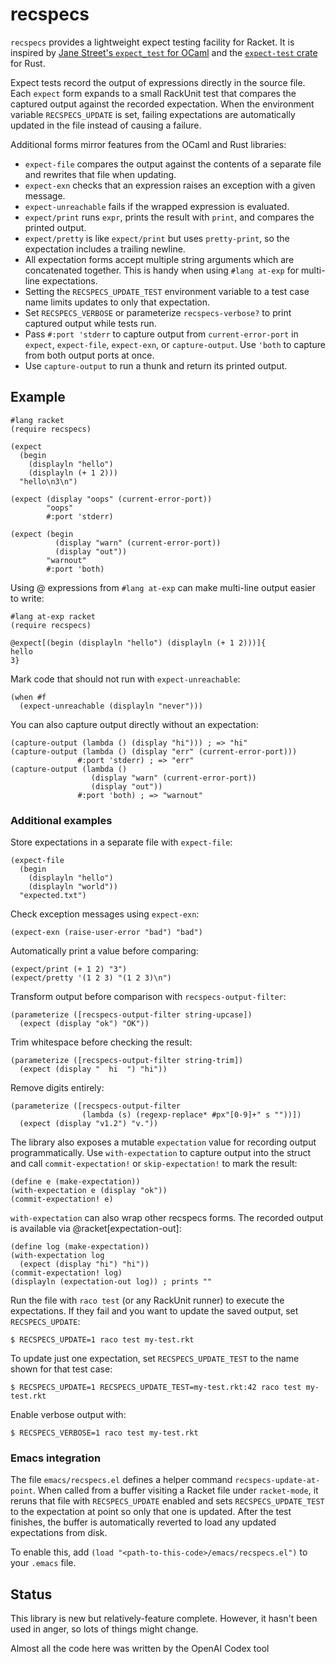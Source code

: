 # recspecs

`recspecs` provides a lightweight expect testing facility for Racket. It is
inspired by [Jane Street's `expect_test` for OCaml](https://github.com/janestreet/ppx_expect)
and the [`expect-test` crate](https://github.com/rust-analyzer/expect-test) for Rust.

Expect tests record the output of expressions directly in the source file.
Each `expect` form expands to a small RackUnit test that compares the
captured output against the recorded expectation. When the environment
variable `RECSPECS_UPDATE` is set, failing expectations are automatically
updated in the file instead of causing a failure.

Additional forms mirror features from the OCaml and Rust libraries:

* `expect-file` compares the output against the contents of a separate file
  and rewrites that file when updating.
* `expect-exn` checks that an expression raises an exception with a given
  message.
* `expect-unreachable` fails if the wrapped expression is evaluated.
* `expect/print` runs `expr`, prints the result with `print`, and compares
  the printed output.
* `expect/pretty` is like `expect/print` but uses `pretty-print`, so the
  expectation includes a trailing newline.
* All expectation forms accept multiple string arguments which are
  concatenated together. This is handy when using
  `#lang at-exp` for multi-line expectations.
* Setting the `RECSPECS_UPDATE_TEST` environment variable to a test case
  name limits updates to only that expectation.
* Set `RECSPECS_VERBOSE` or parameterize `recspecs-verbose?` to print
  captured output while tests run.
* Pass `#:port 'stderr` to capture output from `current-error-port` in
  `expect`, `expect-file`, `expect-exn`, or `capture-output`. Use `'both`
  to capture from both output ports at once.
* Use `capture-output` to run a thunk and return its printed output.

## Example

```racket
#lang racket
(require recspecs)

(expect
  (begin
    (displayln "hello")
    (displayln (+ 1 2)))
  "hello\n3\n")

(expect (display "oops" (current-error-port))
        "oops"
        #:port 'stderr)

(expect (begin
          (display "warn" (current-error-port))
          (display "out"))
        "warnout"
        #:port 'both)
```

Using @ expressions from `#lang at-exp` can make multi-line output
easier to write:

```racket
#lang at-exp racket
(require recspecs)

@expect[(begin (displayln "hello") (displayln (+ 1 2)))]{
hello
3}
```

Mark code that should not run with `expect-unreachable`:

```racket
(when #f
  (expect-unreachable (displayln "never")))
```

You can also capture output directly without an expectation:

```racket
(capture-output (lambda () (display "hi"))) ; => "hi"
(capture-output (lambda () (display "err" (current-error-port)))
               #:port 'stderr) ; => "err"
(capture-output (lambda ()
                  (display "warn" (current-error-port))
                  (display "out"))
               #:port 'both) ; => "warnout"
```

### Additional examples

Store expectations in a separate file with `expect-file`:

```racket
(expect-file
  (begin
    (displayln "hello")
    (displayln "world"))
  "expected.txt")
```

Check exception messages using `expect-exn`:

```racket
(expect-exn (raise-user-error "bad") "bad")
```

Automatically print a value before comparing:

```racket
(expect/print (+ 1 2) "3")
(expect/pretty '(1 2 3) "(1 2 3)\n")
```

Transform output before comparison with `recspecs-output-filter`:

```racket
(parameterize ([recspecs-output-filter string-upcase])
  (expect (display "ok") "OK"))
```

Trim whitespace before checking the result:

```racket
(parameterize ([recspecs-output-filter string-trim])
  (expect (display "  hi  ") "hi"))
```

Remove digits entirely:

```racket
(parameterize ([recspecs-output-filter
                (lambda (s) (regexp-replace* #px"[0-9]+" s ""))])
  (expect (display "v1.2") "v."))
```

The library also exposes a mutable `expectation` value for recording
output programmatically. Use `with-expectation` to capture output into the
struct and call `commit-expectation!` or `skip-expectation!` to mark the
result:

```racket
(define e (make-expectation))
(with-expectation e (display "ok"))
(commit-expectation! e)
```

`with-expectation` can also wrap other recspecs forms. The recorded output is
available via @racket[expectation-out]:

```racket
(define log (make-expectation))
(with-expectation log
  (expect (display "hi") "hi"))
(commit-expectation! log)
(displayln (expectation-out log)) ; prints ""
```

Run the file with `raco test` (or any RackUnit runner) to execute the
expectations. If they fail and you want to update the saved output, set
`RECSPECS_UPDATE`:

```console
$ RECSPECS_UPDATE=1 raco test my-test.rkt
```
To update just one expectation, set `RECSPECS_UPDATE_TEST` to the name
shown for that test case:

```console
$ RECSPECS_UPDATE=1 RECSPECS_UPDATE_TEST=my-test.rkt:42 raco test my-test.rkt
```

Enable verbose output with:

```console
$ RECSPECS_VERBOSE=1 raco test my-test.rkt
```

### Emacs integration

The file `emacs/recspecs.el` defines a helper command
`recspecs-update-at-point`.  When called from a buffer visiting a Racket
file under `racket-mode`, it reruns that file with
`RECSPECS_UPDATE` enabled and sets `RECSPECS_UPDATE_TEST` to the
expectation at point so only that one is updated.  After the test
finishes, the buffer is automatically reverted to load any updated
expectations from disk.

To enable this, add `(load "<path-to-this-code>/emacs/recspecs.el")`
to your `.emacs` file.

## Status

This library is new but relatively-feature complete. However, it hasn't
been used in anger, so lots of things might change.

Almost all the code here was written by the OpenAI Codex tool

